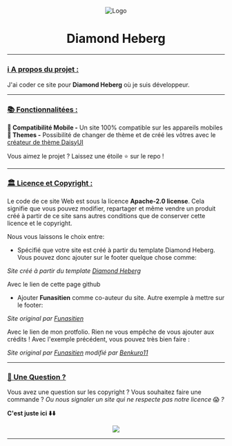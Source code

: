 <p align="center"><img src="https://diamond-heberg.fr/img/badge.png" alt="Logo"></p>

<h1 align="center">Diamond Heberg</h1>

---

### **<ins><p>ℹ️ A propos du projet :</p>**

J'ai coder ce site pour **Diamond Heberg** où je suis développeur.

---

### **<ins><p>📚 Fonctionnalitées :</p>**

**📱 Compatibilité Mobile -** Un site 100% compatible sur les appareils mobiles
**🎨 Themes -** Possibilité de changer de thème et de créé les vôtres avec le [créateur de thème DaisyUI](https://daisyui.com/theme-generator/)

Vous aimez le projet ? Laissez une étoile ⭐ sur le repo !

---

### **<ins><p>🏛 Licence et Copyright :</p>**

Le code de ce site Web est sous la licence **Apache-2.0 license**. Cela signifie que vous pouvez modifier, repartager et même vendre un produit créé à partir de ce site sans autres conditions que de conserver cette licence et le copyright.

Nous vous laissons le choix entre:

- Spécifié que votre site est créé à partir du template Diamond Heberg. Vous pouvez donc ajouter sur le footer quelque chose comme:

*Site créé à partir du template [Diamond Heberg](https://github.com/Diamond-Heberg/Diamond-Heberg.github.io/)*

Avec le lien de cette page github

- Ajouter **Funasitien** comme co-auteur du site. Autre exemple à mettre sur le footer:

*Site original par [Funasitien](https://f.dreamclouds.fr)*

Avec le lien de mon protfolio.
Rien ne vous empêche de vous ajouter aux crédits ! Avec l'exemple précédent, vous pouvez très bien faire :

*Site original par [Funasitien](https://f.dreamclouds.fr) modifié par [Benkuro11](https://github.com/benkuro11)*


---

### **<ins><p>🤔 Une Question ?</p>**
Vous avez une question sur les copyright ? Vous souhaitez faire une commande ? *Ou nous signaler un site qui ne respecte pas notre licence* 😱 *?*

**C'est juste ici ⬇️⬇️**

<p align="center">
    <a href="https://discord.com/invite/jP5keq86g6">
        <img src="https://invidget.switchblade.xyz/jP5keq86g6">
    </a>
</p>

---
